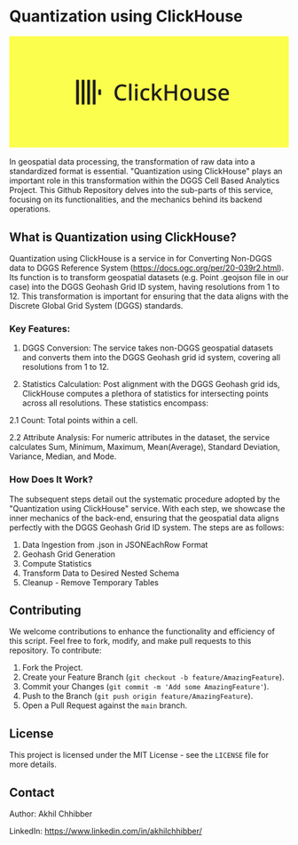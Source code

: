 # Quantization using ClickHouse
<p align="center">
  <img src="https://github.com/akhilchibber/Quantization/blob/main/clickhouse.gif?raw=true" alt="earthml Logo">
</p>

In geospatial data processing, the transformation of raw data into a standardized format is essential. "Quantization using ClickHouse" plays an important role in this transformation within the DGGS Cell Based Analytics Project. This Github Repository delves into the sub-parts of this service, focusing on its functionalities, and the mechanics behind its backend operations.

## What is Quantization using ClickHouse?

Quantization using ClickHouse is a service in for Converting Non-DGGS data to DGGS Reference System (https://docs.ogc.org/per/20-039r2.html). Its function is to transform geospatial datasets (e.g. Point .geojson file in our case) into the DGGS Geohash Grid ID system, having resolutions from 1 to 12. This transformation is important for ensuring that the data aligns with the Discrete Global Grid System (DGGS) standards.

### Key Features:

1. DGGS Conversion: The service takes non-DGGS geospatial datasets and converts them into the DGGS Geohash grid id system, covering all resolutions from 1 to 12.

2. Statistics Calculation: Post alignment with the DGGS Geohash grid ids, ClickHouse computes a plethora of statistics for intersecting points across all resolutions. These statistics encompass:

2.1 Count: Total points within a cell.

2.2 Attribute Analysis: For numeric attributes in the dataset, the service calculates Sum, Minimum, Maximum, Mean(Average), Standard Deviation, Variance, Median, and Mode.

### How Does It Work?

The subsequent steps detail out the systematic procedure adopted by the "Quantization using ClickHouse" service. With each step, we showcase the inner mechanics of the back-end, ensuring that the geospatial data aligns perfectly with the DGGS Geohash Grid ID system. The steps are as follows:

1. Data Ingestion from .json in JSONEachRow Format
2. Geohash Grid Generation
3. Compute Statistics
4. Transform Data to Desired Nested Schema
5. Cleanup - Remove Temporary Tables

## Contributing

We welcome contributions to enhance the functionality and efficiency of this script. Feel free to fork, modify, and make pull requests to this repository. To contribute:

1. Fork the Project.
2. Create your Feature Branch (`git checkout -b feature/AmazingFeature`).
3. Commit your Changes (`git commit -m 'Add some AmazingFeature'`).
4. Push to the Branch (`git push origin feature/AmazingFeature`).
5. Open a Pull Request against the `main` branch.

## License

This project is licensed under the MIT License - see the `LICENSE` file for more details.

## Contact

Author: Akhil Chhibber

LinkedIn: https://www.linkedin.com/in/akhilchhibber/
